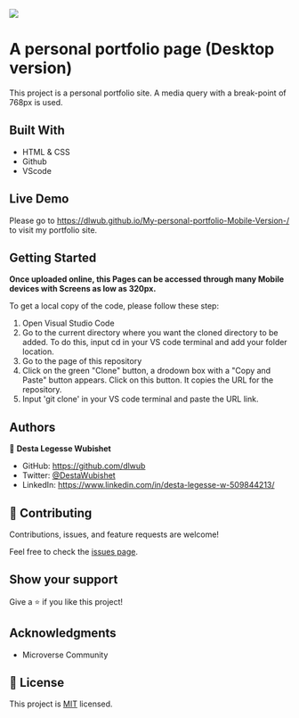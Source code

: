 ![](https://img.shields.io/badge/Microverse-blueviolet)

# A personal portfolio page (Desktop version) 

This project is a personal portfolio site. A media query with a break-point of 768px is used.

## Built With

- HTML & CSS
- Github
- VScode

## Live Demo 

Please go to https://dlwub.github.io/My-personal-portfolio-Mobile-Version-/
to visit my portfolio site.


## Getting Started

**Once uploaded online, this Pages can be accessed through many Mobile devices with Screens as low as 320px.**



To get a local copy of the code, please follow these step: 
1. Open Visual Studio Code 
2. Go to the current directory where you want the cloned directory to be added. To do this, input cd in your VS code terminal and add your folder location.
3. Go to the page of this repository
4. Click on the green "Clone" button, a drodown box with a "Copy and Paste" button appears. Click on this button. It copies the URL for the repository.
5. Input 'git clone' in your VS code terminal and paste the URL link.




## Authors

👤 **Desta Legesse Wubishet**

- GitHub: https://github.com/dlwub
- Twitter: [@DestaWubishet](https://twitter.com/DestaWubishet)
- LinkedIn: https://www.linkedin.com/in/desta-legesse-w-509844213/

## 🤝 Contributing

Contributions, issues, and feature requests are welcome!

Feel free to check the [issues page](../../issues/).

## Show your support

Give a ⭐️ if you like this project!

## Acknowledgments

- Microverse Community


## 📝 License

This project is [MIT](./MIT.md) licensed.
